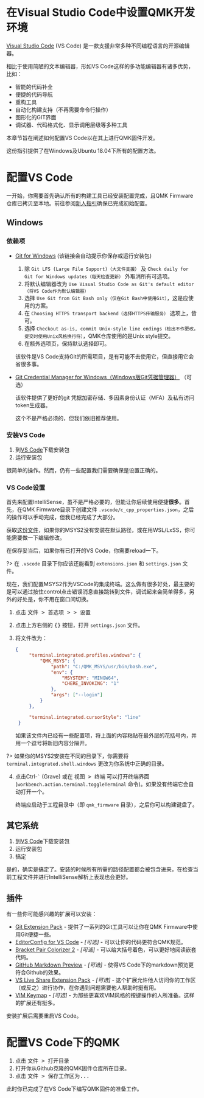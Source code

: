 #  在Visual Studio Code中设置QMK开发环境

<!---
  original document: 0.15.12:docs/other_vscode.md 
  git diff 0.15.12 HEAD -- docs/other_vscode.md  | cat
-->

[Visual Studio Code](https://code.visualstudio.com/) (VS Code) 是一款支援非常多种不同编程语言的开源编辑器。

相比于使用简陋的文本编辑器，形如VS Code这样的多功能编辑器有诸多优势，比如：
* 智能的代码补全
* 便捷的代码导航
* 重构工具
* 自动化构建支持（不再需要命令行操作）
* 图形化的GIT界面
* 调试器、代码格式化、显示调用层级等多种工具

本章节旨在阐述如何配置VS Code以在其上进行QMK固件开发。

这份指引提供了在Windows及Ubuntu 18.04下所有的配置方法。

# 配置VS Code
一开始，你需要首先确认所有的构建工具已经安装配置完成，且QMK Firmware仓库已拷贝至本地。前往参阅[新人指引](zh-cn/newbs_getting_started.md)确保已完成初始配置。

## Windows

### 依赖项

* [Git for Windows](https://git-scm.com/download/win) (该链接会自动提示你保存或运行安装包)

  1. 除 `Git LFS (Large File Support)（大文件支援）` 及 `Check daily for Git for Windows updates（每天检查更新）` 外取消所有可选项。
  2. 将默认编辑器改为 `Use Visual Studio Code as Git's default editor（将VS Code作为默认编辑器）`
  3. 选择 `Use Git from Git Bash only（仅在Git Bash中使用Git）`，这是应使用的方案。
  4. 在 `Choosing HTTPS transport backend（选择HTTPS传输服务）` 选项上，皆可。
  5. 选择 `Checkout as-is, commit Unix-style line endings（检出不作更改，提交时使用Unix风格换行符）`，QMK仓库使用的是Unix style提交。
  6. 在额外选项页，保持默认选择即可。

  该软件是VS Code支持Git的所需项目，是有可能不去使用它，但直接用它会省很多事。

* [Git Credential Manager for Windows（Windows版Git凭据管理器）](https://github.com/Microsoft/Git-Credential-Manager-for-Windows/releases) （可选）

  该软件提供了更好的git 凭据加密存储、多因素身份认证（MFA）及私有访问token生成器。

  这个不是严格必须的，但我们依旧推荐使用。


### 安装VS Code

1. 到[VS Code](https://code.visualstudio.com/)下载安装包
2. 运行安装包

很简单的操作。然而，仍有一些配置我们需要确保是设置正确的。

### VS Code设置

首先来配置IntelliSense，虽不是严格必要的，但能让你后续使用便捷**很多**。首先，在QMK Firmware目录下创建文件 `.vscode/c_cpp_properties.json`，之后的操作可以手动完成，但我已经完成了大部分。

获取[这份文件](https://gist.github.com/drashna/48e2c49ce877be592a1650f91f8473e8)，如果你的MSYS2没有安装在默认路径，或在用WSL/LxSS，你可能需要做一下编辑修改。

在保存妥当后，如果你有已打开的VS Code，你需要reload一下。

?> 在 `.vscode` 目录下你应该还能看到 `extensions.json` 和 `settings.json` 文件。

现在，我们配置MSYS2作为VSCode的集成终端。这么做有很多好处，最主要的是可以通过按住control点击错误消息直接跳转到文件，调试起来会简单得多，另外的好处是，你不用在窗口间切换。

1. 点击 <kbd><kbd>文件</kbd> > <kbd>首选项 ></kbd> > <kbd>设置</kbd> </kbd>
2. 点击上方右侧的 <kbd>{}</kbd> 按钮，打开 `settings.json` 文件。
3. 将文件改为：

   ```json
   {
        "terminal.integrated.profiles.windows": {
            "QMK_MSYS": {
                "path": "C:/QMK_MSYS/usr/bin/bash.exe",
                "env": {
                    "MSYSTEM": "MINGW64",
                    "CHERE_INVOKING": "1"
                },
                "args": ["--login"]
            }
        },

        "terminal.integrated.cursorStyle": "line"
    }
    ```

   如果该文件内已经有一些配置项，将上面的内容粘贴在最外层的花括号内，并用一个逗号将新旧内容分隔开。

?> 如果你的MSYS2安装在不同的目录下，你需要将 `terminal.integrated.shell.windows` 更改为你系统中正确的目录。

4. 点击Ctrl-<code>&#96;</code> (Grave) 或在 <kbd><kbd>视图</kbd> > <kbd>终端</kbd></kbd> 可以打开终端界面 (`workbench.action.terminal.toggleTerminal` 命令)。如果没有终端它会自动打开一个。

   终端应启动于工程目录中（即 `qmk_firmware` 目录），之后你可以构建键盘了。


## 其它系统

1. 到[VS Code](https://code.visualstudio.com/)下载安装包
2. 运行安装包
3. 搞定

是的，确实是搞定了。安装的时候所有所需的路径配置都会被包含进来，在检查当前工程文件并进行IntelliSense解析上表现也会更好。

## 插件

有一些你可能感兴趣的扩展可以安装：<!-- 老外自己也分不清plugin和extension啊-_-||| -->

* [Git Extension Pack](https://marketplace.visualstudio.com/items?itemName=donjayamanne.git-extension-pack) - 提供了一系列的Git工具可以让你在QMK Firmware中使用Git便捷一些。
* [EditorConfig for VS Code](https://marketplace.visualstudio.com/items?itemName=EditorConfig.EditorConfig) - _[可选]_ -  可以让你的代码更符合QMK规范。
* [Bracket Pair Colorizer 2](https://marketplace.visualstudio.com/items?itemName=CoenraadS.bracket-pair-colorizer-2) - _[可选]_ - 可以给大括号着色，可以更好地阅读嵌套代码。
* [GitHub Markdown Preview](https://marketplace.visualstudio.com/items?itemName=bierner.github-markdown-preview) - _[可选]_ - 使得VS Code下的markdown预览更符合Github的效果。
* [VS Live Share Extension Pack](https://marketplace.visualstudio.com/items?itemName=MS-vsliveshare.vsliveshare-pack) - _[可选]_ - 这个扩展允许他人访问你的工作区（或反之）进行协作，在你遇到问题需要他人帮助时挺有用。
* [VIM Keymap](https://marketplace.visualstudio.com/items?itemName=GiuseppeCesarano.vim-keymap) - _[可选]_ - 为那些更喜欢VIM风格的按键操作的人所准备。这样的扩展还有挺多。

安装扩展后需要重启VS Code。

# 配置VS Code下的QMK
1. 点击 <kbd><kbd>文件</kbd> > <kbd>打开目录</kbd></kbd>
2. 打开你从Github克隆的QMK固件仓库所在目录。
3. 点击 <kbd><kbd>文件</kbd> > <kbd>保存工作区为...</kbd></kbd>

此时你已完成了在VS Code下编写QMK固件的准备工作。
